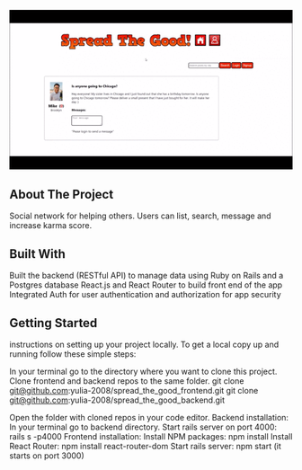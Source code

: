 <img src="./app-demo.gif"></img>

<h2>About The Project</h2>
Social network for helping others. 
Users can list, search, message and increase karma score. 




<h2>Built With</h2>
Built the backend (RESTful API) to manage data using Ruby on Rails and a Postgres database
React.js and React Router to build front end of the app 
Integrated Auth for user authentication and authorization for app security

<h2>Getting Started</h2>
 instructions on setting up your project locally. 
 To get a local copy up and running follow these simple steps:
 
In your terminal go to the directory where you want to clone this project.
Clone frontend and backend repos to the same folder.
 git clone  git@github.com:yulia-2008/spread_the_good_frontend.git
 git clone  git@github.com:yulia-2008/spread_the_good_backend.git
 
Open the folder with cloned repos in your code editor.
Backend installation: In your terminal go to backend directory.
Start rails server on port 4000:
rails s -p4000
Frontend installation:
Install NPM packages:
npm install 
Install React Router:
npm install react-router-dom
Start rails server:
npm start (it starts on port 3000)





